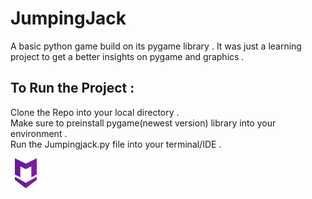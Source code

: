# JumpingJack
A basic python game build on its pygame library .
It was just a learning project to get a better insights on pygame and graphics .

## To Run the Project :
Clone the Repo into your local directory .</br>
Make sure to preinstall pygame(newest version) library into your environment .</br>
Run the Jumpingjack.py file into your terminal/IDE .

![alt text](https://github.com/adam-p/markdown-here/raw/master/src/common/images/icon48.png "Logo Title Text 1")
